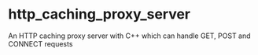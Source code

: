 # http_caching_proxy_server
An HTTP caching proxy server with C++ which can handle GET, POST and CONNECT requests

